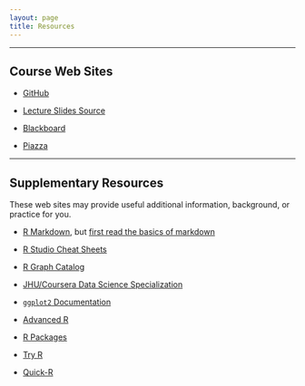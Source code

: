 ```yaml
---
layout: page
title: Resources
---
```


---

## Course Web Sites

- [GitHub](https://github.com/jdstorey/asds)

- [Lecture Slides Source](https://github.com/jdstorey/asds/tree/master/lectures)

- [Blackboard](https://blackboard.princeton.edu/webapps/pu-courseredirect-bb_bb60/find.jsp?course_id=QCB508_S2017)

- [Piazza](https://piazza.com/)

---

## Supplementary Resources

These web sites may provide useful additional information, background, or practice for you.

- [R Markdown](http://rmarkdown.rstudio.com), but [first read the basics of markdown](http://rmarkdown.rstudio.com/authoring_basics.html)

- [R Studio Cheat Sheets](https://www.rstudio.com/resources/cheatsheets/)

- [R Graph Catalog](http://shiny.stat.ubc.ca/r-graph-catalog/)

- [JHU/Coursera Data Science Specialization](http://jhudatascience.org/education/)

- [`ggplot2` Documentation](http://ggplot2.org)

- [Advanced R](http://adv-r.had.co.nz)

- [R Packages](http://r-pkgs.had.co.nz)

- [Try R](https://www.codeschool.com/courses/try-r)

- [Quick-R](http://www.statmethods.net)


